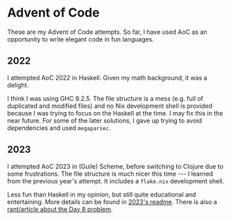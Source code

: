 # Advent of Code

These are my Advent of Code attempts. So far, I have used AoC as an opportunity to write elegant code in fun languages.

## 2022

I attempted AoC 2022 in Haskell. Given my math background, it was a delight.

I think I was using GHC 9.2.5. The file structure is a mess (e.g. full of duplicated and modified files) and no Nix development shell is provided because I was trying to focus on the Haskell at the time. I may fix this in the near future. For some of the later solutions, I gave up trying to avoid dependencies and used `megaparsec`.


## 2023

I attempted AoC 2023 in (Guile) Scheme, before switching to Clojure due to some frustrations. The file structure is much nicer this time --- I learned from the previous year's attempt. It includes a `flake.nix` development shell.

Less fun than Haskell in my opinion, but still quite educational and entertaining. More details can be found in [2023's readme](2023/README.md). There is also a [rant/article about the Day 8 problem](2023/day8_ARTICLE.md).
